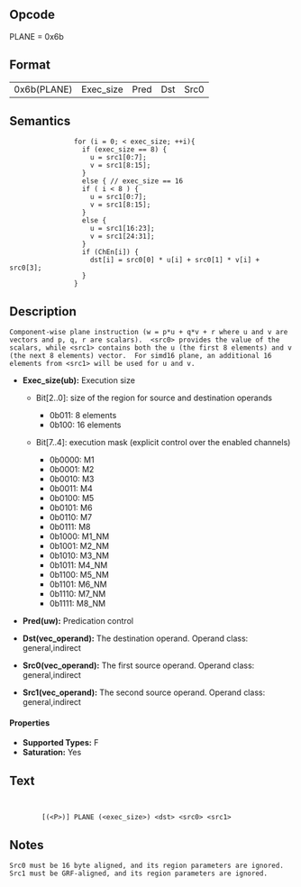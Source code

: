 <!---======================= begin_copyright_notice ============================

Copyright (C) 2020-2021 Intel Corporation

SPDX-License-Identifier: MIT

============================= end_copyright_notice ==========================-->

 

## Opcode

  PLANE = 0x6b

## Format

| | | | | |
| --- | --- | --- | --- | --- |
| 0x6b(PLANE) | Exec_size | Pred | Dst | Src0 | Src1 |


## Semantics




                    for (i = 0; < exec_size; ++i){
                      if (exec_size == 8) {
                        u = src1[0:7];
                        v = src1[8:15];
                      }
                      else { // exec_size == 16
                      if ( i < 8 ) {
                        u = src1[0:7];
                        v = src1[8:15];
                      }
                      else {
                        u = src1[16:23];
                        v = src1[24:31];
                      }
                      if (ChEn[i]) {
                        dst[i] = src0[0] * u[i] + src0[1] * v[i] + src0[3];
                      }
                    }

## Description


    Component-wise plane instruction (w = p*u + q*v + r where u and v are vectors and p, q, r are scalars).  <src0> provides the value of the scalars, while <src1> contains both the u (the first 8 elements) and v (the next 8 elements) vector.  For simd16 plane, an additional 16 elements from <src1> will be used for u and v.

- **Exec_size(ub):** Execution size
 
  - Bit[2..0]: size of the region for source and destination operands
 
    - 0b011:  8 elements 
    - 0b100:  16 elements 
  - Bit[7..4]: execution mask (explicit control over the enabled channels)
 
    - 0b0000:  M1 
    - 0b0001:  M2 
    - 0b0010:  M3 
    - 0b0011:  M4 
    - 0b0100:  M5 
    - 0b0101:  M6 
    - 0b0110:  M7 
    - 0b0111:  M8 
    - 0b1000:  M1_NM 
    - 0b1001:  M2_NM 
    - 0b1010:  M3_NM 
    - 0b1011:  M4_NM 
    - 0b1100:  M5_NM 
    - 0b1101:  M6_NM 
    - 0b1110:  M7_NM 
    - 0b1111:  M8_NM
- **Pred(uw):** Predication control

- **Dst(vec_operand):** The destination operand. Operand class: general,indirect

- **Src0(vec_operand):** The first source operand. Operand class: general,indirect

- **Src1(vec_operand):** The second source operand. Operand class: general,indirect

#### Properties
- **Supported Types:** F 
- **Saturation:** Yes 


## Text
```
    

		[(<P>)] PLANE (<exec_size>) <dst> <src0> <src1>
```



## Notes



    Src0 must be 16 byte aligned, and its region parameters are ignored. Src1 must be GRF-aligned, and its region parameters are ignored.
